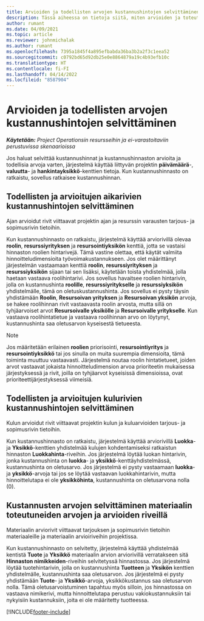 ```yaml
---
title: Arvioiden ja todellisten arvojen kustannushintojen selvittäminen
description: Tässä aiheessa on tietoja siitä, miten arvioiden ja toteutuneiden kustannusten hinnat ratkaistaan.
author: rumant
ms.date: 04/09/2021
ms.topic: article
ms.reviewer: johnmichalak
ms.author: rumant
ms.openlocfilehash: 7395a1845f4a895efbabda36ba3b2a2f3c1eea52
ms.sourcegitcommit: c0792bd65d92db25e0e8864879a19c4b93efb10c
ms.translationtype: HT
ms.contentlocale: fi-FI
ms.lasthandoff: 04/14/2022
ms.locfileid: "8587904"
---
```

# <a name="resolving-cost-prices-for-estimates-and-actuals"></a>Arvioiden ja todellisten arvojen kustannushintojen selvittäminen

_**Käytetään:** Project Operationsin resursseihin ja ei-varastoitaviin perustuvissa skenaarioissa_

Jos haluat selvittää kustannushinnat ja kustannushinnaston arvioita ja todellisia arvoja varten, järjestelmä käyttää liittyvän projektin **päivämäärä**-, **valuutta**- ja **hankintayksikkö**-kenttien tietoja. Kun kustannushinnasto on ratkaistu, sovellus ratkaisee kustannushinnan.

## <a name="resolving-cost-rates-on-actual-and-estimate-lines-for-time"></a>Todellisten ja arvioitujen aikarivien kustannushintojen selvittäminen

Ajan arvioidut rivit viittaavat projektin ajan ja resurssin varausten tarjous- ja sopimusrivin tietoihin.

Kun kustannushinnasto on ratkaistu, järjestelmä käyttää arviorivillä olevaa **roolin**, **resurssiyrityksen** ja **resursointiyksikön** kenttiä, jotta se vastaisi hinnaston roolien hintarivejä. Tämä vastine olettaa, että käytät valmiita hinnoitteludimensioita työvoimakustannukseen. Jos olet määrittänyt järjestelmän vastaamaan kenttiä **roolin**, **resurssiyrityksen** ja **resurssiyksikön** sijaan tai sen lisäksi, käytetään toista yhdistelmää, jolla haetaan vastaava roolihintarivi. Jos sovellus havaitsee roolien hintarivin, jolla on kustannushinta **roolille**, **resurssiyritykselle** ja **resurssiyksikön** yhdistelmälle, tämä on oletuskustannushinta. Jos sovellus ei pysty täysin yhdistämään **Roolin**, **Resursoivan yrityksen** ja **Resursoivan yksikön** arvoja, se hakee roolihinnan rivit vastaavasta roolin arvosta, mutta sillä on tyhjäarvoiset arvot **Resursoivalle yksikölle** ja **Resursoivalle yritykselle**. Kun vastaava roolihintatietue ja vastaava roolihinnan arvo on löytynyt, kustannushinta saa oletusarvon kyseisestä tietueesta. 

> [!NOTE]
> Jos määritetään erilainen **roolien** priorisointi, **resursointiyritys** ja **resursointiyksikkö** tai jos sinulla on muita suurempia dimensioita, tämä toiminta muuttuu vastaavasti. Järjestelmä noutaa roolin hintatietueet, joiden arvot vastaavat jokaista hinnoitteludimension arvoa prioriteetin mukaisessa järjestyksessä ja rivit, joilla on tyhjäarvot kyseisissä dimensioissa, ovat prioriteettijärjestyksessä viimeisiä.

## <a name="resolving-cost-rates-on-actual-and-estimate-lines-for-expense"></a>Todellisten ja arvioitujen kulurivien kustannushintojen selvittäminen

Kulun arvioidut rivit viittaavat projektin kulun ja kuluarvioiden tarjous- ja sopimusrivin tietoihin.

Kun kustannushinnasto on ratkaistu, järjestelmä käyttää arviorivillä **Luokka**- ja **Yksikkö**-kenttien yhdistelmää kulujen kohdentamiseksi ratkaistun hinnaston **Luokkahinta**-riveihin. Jos järjestelmä löytää luokan hintarivin, jonka kustannushinta on **luokka**- ja **yksikkö**-kenttäyhdistelmässä, kustannushinta on oletusarvo. Jos järjestelmä ei pysty vastaamaan **luokka**- ja **yksikkö**-arvoja tai jos se löytää vastaavan luokkahintarivin, mutta hinnoittelutapa ei ole **yksikköhinta**, kustannushinta on oletusarvona nolla (0).

## <a name="resolving-cost-rates-on-actual-and-estimate-lines-for-material"></a>Kustannusten arvojen selvittäminen materiaalin toteutuneiden arvojen ja arvioiden riveillä

Materiaalin arviorivit viittaavat tarjouksen ja sopimusrivin tietoihin materiaaleille ja materiaalin arvioiriveihin projektissa.

Kun kustannushinnasto on selvitetty, järjestelmä käyttää yhdistelmää kentistä **Tuote** ja **Yksikkö** materiaalin arvion arviorivillä verratakseen sitä **Hinnaston nimikkeiden**-riveihin selvitetyssä hinnastossa. Jos järjestelmä löytää tuotehintarivin, jolla on kustannushinta **Tuotteen** ja **Yksikön** kenttien yhdistelmälle, kustannushinta saa oletusarvon. Jos järjestelmä ei pysty yhdistämään **Tuote**- ja **Yksikkö**-arvoja, yksikkökustannus saa oletusarvon nolla. Tämä oletusarvoistuminen tapahtuu myös silloin, jos hinnastossa on vastaava nimikerivi, mutta hinnoittelutapa perustuu vakiokustannuksiin tai nykyisiin kustannuksiin, joita ei ole määritetty tuotteessa.

[!INCLUDE[footer-include](../includes/footer-banner.md)]
